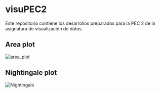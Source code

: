 # visuPEC2
Este repositorio contiene los desarrollos preparados para la PEC 2 de la asignatura de visualización de datos.


## Area plot
![area_plot](https://user-images.githubusercontent.com/97030334/235984760-990faf02-ac29-4b23-a189-f855928e6af5.gif)


## Nightingale plot

![Nightingale](https://user-images.githubusercontent.com/97030334/235986982-90ca4e76-bcff-4bfc-ae40-ec0dfeae64df.gif)
